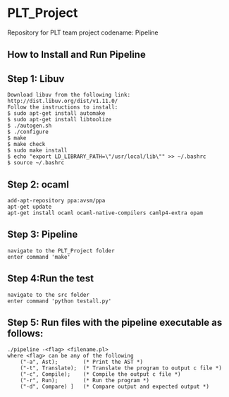 # PLT_Project
Repository for PLT team project codename: Pipeline

## How to Install and Run Pipeline

## Step 1: Libuv

    Download libuv from the following link: http://dist.libuv.org/dist/v1.11.0/
    Follow the instructions to install:
    $ sudo apt-get install automake
    $ sudo apt-get install libtoolize
    $ ./autogen.sh
    $ ./configure
    $ make
    $ make check
    $ sudo make install
    $ echo "export LD_LIBRARY_PATH=\"/usr/local/lib\"" >> ~/.bashrc
    $ source ~/.bashrc
 
## Step 2: ocaml
    add-apt-repository ppa:avsm/ppa
    apt-get update
    apt-get install ocaml ocaml-native-compilers camlp4-extra opam

## Step 3: Pipeline
    navigate to the PLT_Project folder
    enter command 'make'

## Step 4:Run the test
    navigate to the src folder
    enter command 'python testall.py'

## Step 5: Run files with the pipeline executable as follows:
    ./pipeline -<flag> <filename.pl>
    where <flag> can be any of the following
        ("-a", Ast);        (* Print the AST *)
        ("-t", Translate);  (* Translate the program to output c file *)
        ("-c", Compile);    (* Compile the output c file *)
        ("-r", Run);        (* Run the program *)
        ("-d", Compare) ]   (* Compare output and expected output *)



